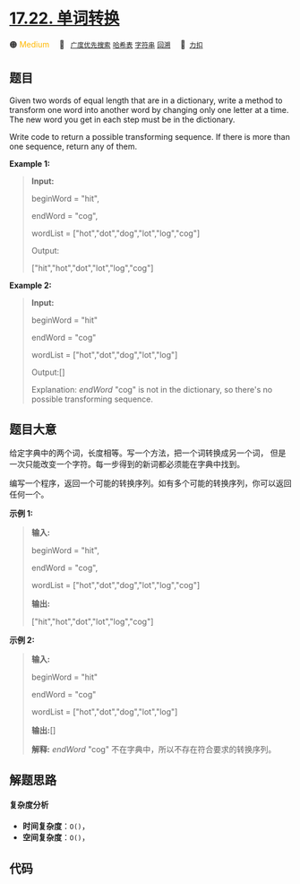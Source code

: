 # [17.22. 单词转换](https://2xiao.github.io/leetcode-js/interview/i_17.22.html)

🟠 <font color=#ffb800>Medium</font>&emsp; 🔖&ensp; [`广度优先搜索`](/tag/breadth-first-search.md) [`哈希表`](/tag/hash-table.md) [`字符串`](/tag/string.md) [`回溯`](/tag/backtracking.md)&emsp; 🔗&ensp;[`力扣`](https://leetcode.cn/problems/word-transformer-lcci)

## 题目

Given two words of equal length that are in a dictionary, write a method to
transform one word into another word by changing only one letter at a time.
The new word you get in each step must be in the dictionary.

Write code to return a possible transforming sequence. If there is more than
one sequence, return any of them.

**Example 1:**

> 
> 
> 
> 
> 
> **Input:**
> 
> beginWord = "hit",
> 
> endWord = "cog",
> 
> wordList = ["hot","dot","dog","lot","log","cog"]
> 
> 
> 
> Output:
> 
> ["hit","hot","dot","lot","log","cog"]

**Example 2:**

> 
> 
> 
> 
> 
> **Input:**
> 
> beginWord = "hit"
> 
> endWord = "cog"
> 
> wordList = ["hot","dot","dog","lot","log"]
> 
> 
> 
> Output:[]
> 
> 
> 
> Explanation:  _endWord_ "cog" is not in the dictionary, so there's no possible transforming sequence.


## 题目大意

给定字典中的两个词，长度相等。写一个方法，把一个词转换成另一个词， 但是一次只能改变一个字符。每一步得到的新词都必须能在字典中找到。

编写一个程序，返回一个可能的转换序列。如有多个可能的转换序列，你可以返回任何一个。

**示例 1:**

> 
> 
> 
> 
> 
> **输入:**
> 
> beginWord = "hit",
> 
> endWord = "cog",
> 
> wordList = ["hot","dot","dog","lot","log","cog"]
> 
> 
> 
> **输出:**
> 
> ["hit","hot","dot","lot","log","cog"]
> 
> 

**示例 2:**

> 
> 
> 
> 
> 
> **输入:**
> 
> beginWord = "hit"
> 
> endWord = "cog"
> 
> wordList = ["hot","dot","dog","lot","log"]
> 
> 
> 
> **输出:**[]
> 
> 
> 
> **解释:**  _endWord_ "cog" 不在字典中，所以不存在符合要求的转换序列。


## 解题思路

#### 复杂度分析

- **时间复杂度**：`O()`，
- **空间复杂度**：`O()`，

## 代码

```javascript

```